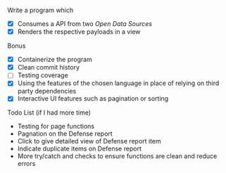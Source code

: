 Write a program which

- [x] Consumes a API from two _Open Data Sources_
- [x] Renders the respective payloads in a view

Bonus

- [x] Containerize the program
- [x] Clean commit history
- [ ] Testing coverage
- [x] Using the features of the chosen language in place of relying on third party dependencies
- [x] Interactive UI features such as pagination or sorting

Todo List (if I had more time)

- Testing for page functions
- Pagnation on the Defense report
- Click to give detailed view of Defense report item
- Indicate duplicate items on Defense report
- More try/catch and checks to ensure functions are clean and reduce errors
